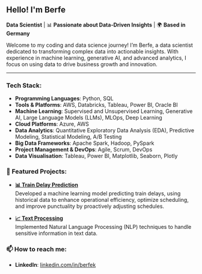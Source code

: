 ## Hello! I'm Berfe

**Data Scientist** | 📊 **Passionate about Data-Driven Insights** | 🌍 **Based in Germany**

Welcome to my coding and data science journey! I’m Berfe, a data scientist dedicated to transforming complex data into actionable insights. With experience in machine learning, generative AI, and advanced analytics, I focus on using data to drive business growth and innovation.

---

### Tech Stack:

- **Programming Languages**: Python, SQL  
- **Tools & Platforms**: AWS, Databricks, Tableau, Power BI, Oracle BI  
- **Machine Learning**: Supervised and Unsupervised Learning, Generative AI, Large Language Models (LLMs), MLOps, Deep Learning
- **Cloud Platforms**: Azure, AWS
- **Data Analytics**: Quantitative Exploratory Data Analysis (EDA), Predictive Modeling, Statistical Modeling, A/B Testing
- **Big Data Frameworks**: Apache Spark, Hadoop, PySpark
- **Project Management & DevOps**: Agile, Scrum, DevOps
- **Data Visualisation**: Tableau, Power BI, Matplotlib, Seaborn, Plotly

### 📌 Featured Projects:

- **[📊 Train Delay Prediction](https://github.com/berfek/train-delay-prediction)**  
  Developed a machine learning model predicting train delays, using historical data to enhance operational efficiency, optimize scheduling, and improve punctuality by proactively adjusting schedules.

- **[📈 Text Processing](https://github.com/berfek/text-processing )**  
  Implemented Natural Language Processing (NLP) techniques to handle sensitive information in text data. 

### 📫 How to reach me:
- **LinkedIn**: [linkedin.com/in/berfek](https://www.linkedin.com/in/berfekolcak/)  


<!--
**berfek/berfek** is a ✨ _special_ ✨ repository because its `README.md` (this file) appears on your GitHub profile.

Here are some ideas to get you started:

- 🔭 I’m currently working on ...
- 🌱 I’m currently learning ...
- 👯 I’m looking to collaborate on ...
- 🤔 I’m looking for help with ...
- 💬 Ask me about ...
- 📫 How to reach me: ...
- 😄 Pronouns: ...
- ⚡ Fun fact: ...
-->
